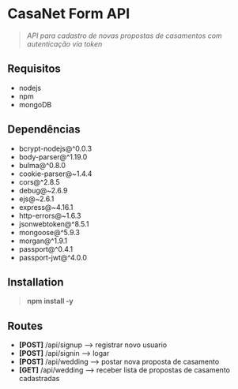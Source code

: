 # CasaNet Form API
> *API para cadastro de novas propostas de casamentos com autenticação via token*

## Requisitos
* nodejs
* npm
* mongoDB

## Dependências
*  bcrypt-nodejs@^0.0.3 
*  body-parser@^1.19.0
*  bulma@^0.8.0
*  cookie-parser@~1.4.4
*  cors@^2.8.5
*  debug@~2.6.9
*  ejs@~2.6.1
*  express@~4.16.1
*  http-errors@~1.6.3
*  jsonwebtoken@^8.5.1
*  mongoose@^5.9.3
*  morgan@^1.9.1
*  passport@^0.4.1
*  passport-jwt@^4.0.0

## Installation

> **npm install -y**

## Routes
*    **[POST]** /api/signup --> registrar novo usuario
*    **[POST]** /api/signin --> logar
*    **[POST]** /api/wedding --> postar nova proposta de casamento
*    **[GET]** /api/wedding --> receber lista de propostas de casamento cadastradas